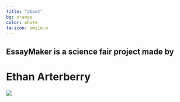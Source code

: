 ```yaml
---
title: "about"
bg: orange
color: white
fa-icon: smile-o
---
```


## EssayMaker is a science fair project made by

# Ethan Arterberry

<div class="center"> 
	  <img src="http://i.imgur.com/3zx2ztZ.png">
</div>

